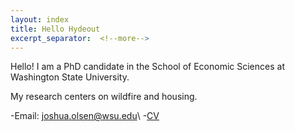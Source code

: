 ```yaml
---
layout: index
title: Hello Hydeout
excerpt_separator:  <!--more-->
---
```


Hello!
I am a PhD candidate in the School of Economic Sciences at Washington State University.

My research centers on wildfire and housing.




-Email: joshua.olsen@wsu.edu\\
-[CV](fall2021.pdf)

